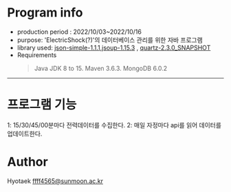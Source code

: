 # Program info

- production period : 2022/10/03~2022/10/16
- purpose: 'ElectricShock(?)'의 데이터베이스 관리를 위한 자바 프로그램
- library used: [json-simple-1.1.1](https://code.google.com/archive/p/json-simple/downloads),[jsoup-1.15.3](https://jsoup.org/news/release-1.15.3) , [quartz-2.3.0_SNAPSHOT](http://www.quartz-scheduler.org/downloads/)
- Requirements
  > Java JDK 8 to 15.
  > Maven 3.6.3.
  > MongoDB 6.0.2

<hr/>

# 프로그램 기능

1: 15/30/45/00분마다 전력데이터를 수집한다.
2: 매일 자정마다 api를 읽어 데이터를 업데이트한다.

# Author

Hyotaek <ffff4565@sunmoon.ac.kr>
